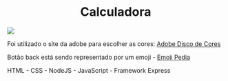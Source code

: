 <div align="center"><h1>Calculadora</h1></div>


<div><img src="https://i.imgur.com/cb0iXtp.png"</div>

<div></p>Foi utilizado o site da adobe para escolher as cores: <a href="https://color.adobe.com/pt/create/color-wheel/">Adobe Disco de Cores</a>
  <p>Botão back está sendo representado por um emoji - <a href="https://emojipedia.org/"> Emoji Pedia</a></p>
<p>HTML - CSS - NodeJS - JavaScript - Framework Express </p>



</div>
